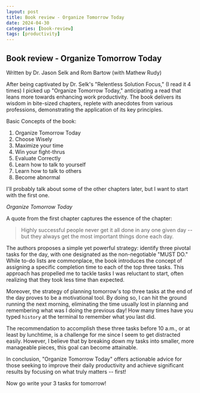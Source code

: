```yaml
---
layout: post
title: Book review - Organize Tomorrow Today  
date: 2024-04-30
categories: [book-review]
tags: [productivity]
---
```


## Book review - Organize Tomorrow Today

Written by Dr. Jason Selk and Rom Bartow (with Mathew Rudy)

After being captivated by Dr. Selk's "Relentless Solution Focus," (I read it 4 times) I picked up "Organize Tomorrow Today," anticipating a read that leans more towards enhancing work productivity. The book delivers its wisdom in bite-sized chapters, replete with anecdotes from various professions, demonstrating the application of its key principles.

Basic Concepts of the book:

1. Organize Tomorrow Today
1. Choose Wisely
1. Maximize your time
1. Win your fight-thrus
1. Evaluate Correctly
1. Learn how to talk to yourself
1. Learn how to talk to others
1. Become abnormal

I'll probably talk about some of the other chapters later, but I want to start with the first one.

*Organize Tomorrow Today*

A quote from the first chapter captures the essence of the chapter:

> Highly successful people never get it all done 
> in any one given day -- but they always 
> get the most important things done each day.

The authors proposes a simple yet powerful strategy: identify three pivotal tasks for the day, with one designated as the non-negotiable "MUST DO." While to-do lists are commonplace, the book introduces the concept of assigning a specific completion time to each of the top three tasks. This approach has propelled me to tackle tasks I was reluctant to start, often realizing that they took less time than expected.

Moreover, the strategy of planning tomorrow's top three tasks at the end of the day proves to be a motivational tool. By doing so, I can hit the ground running the next morning, eliminating the time usually lost in planning and remembering what was I doing the previous day! How many times have you typed `history` at the terminal to remember what you last did.

The recommendation to accomplish these three tasks before 10 a.m., or at least by lunchtime, is a challenge for me since I seem to get distracted easily. However, I believe that by breaking down my tasks into smaller, more manageable pieces, this goal can become attainable.

In conclusion, "Organize Tomorrow Today" offers actionable advice for those seeking to improve their daily productivity and achieve significant results by focusing on what truly matters -- first!

Now go write your 3 tasks for tomorrow! 

